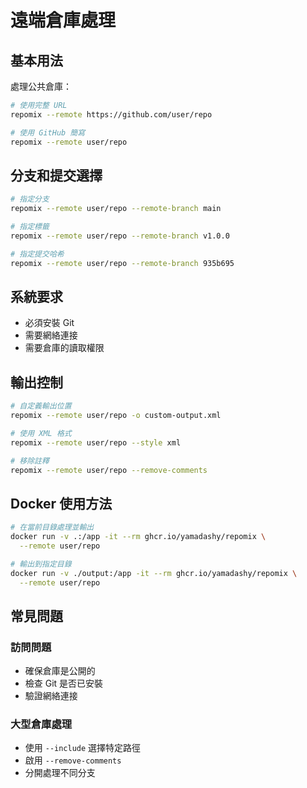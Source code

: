 # 遠端倉庫處理

## 基本用法

處理公共倉庫：
```bash
# 使用完整 URL
repomix --remote https://github.com/user/repo

# 使用 GitHub 簡寫
repomix --remote user/repo
```

## 分支和提交選擇

```bash
# 指定分支
repomix --remote user/repo --remote-branch main

# 指定標籤
repomix --remote user/repo --remote-branch v1.0.0

# 指定提交哈希
repomix --remote user/repo --remote-branch 935b695
```

## 系統要求

- 必須安裝 Git
- 需要網絡連接
- 需要倉庫的讀取權限

## 輸出控制

```bash
# 自定義輸出位置
repomix --remote user/repo -o custom-output.xml

# 使用 XML 格式
repomix --remote user/repo --style xml

# 移除註釋
repomix --remote user/repo --remove-comments
```

## Docker 使用方法

```bash
# 在當前目錄處理並輸出
docker run -v .:/app -it --rm ghcr.io/yamadashy/repomix \
  --remote user/repo

# 輸出到指定目錄
docker run -v ./output:/app -it --rm ghcr.io/yamadashy/repomix \
  --remote user/repo
```

## 常見問題

### 訪問問題
- 確保倉庫是公開的
- 檢查 Git 是否已安裝
- 驗證網絡連接

### 大型倉庫處理
- 使用 `--include` 選擇特定路徑
- 啟用 `--remove-comments`
- 分開處理不同分支
